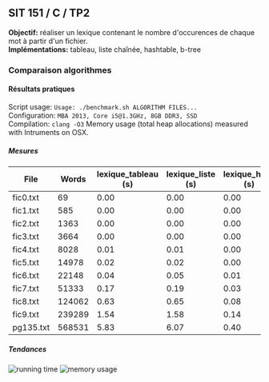 ## SIT 151 / C / TP2

**Objectif:** réaliser un lexique contenant le nombre d'occurences de chaque mot à partir d'un fichier.  
**Implémentations:** tableau, liste chaînée, hashtable, b-tree  

### Comparaison algorithmes

#### Résultats pratiques

Script usage: `Usage: ./benchmark.sh ALGORITHM FILES...`  
Configuration: `MBA 2013, Core i5@1.3GHz, 8GB DDR3, SSD`  
Compilation: `clang -O3`
Memory usage (total heap allocations) measured with Intruments on OSX.  

##### Mesures

File      | Words  | lexique_tableau (s) | lexique_liste (s)    | lexique_hash (s)  | lexique_btree (s)
----------|--------|---------------------|----------------------|-------------------|-------------------
fic0.txt  | 69     | 0.00                | 0.00                 | 0.00              | 0.00
fic1.txt  | 585    | 0.00                | 0.00                 | 0.00              | 0.00
fic2.txt  | 1363   | 0.00                | 0.00                 | 0.00              | 0.00
fic3.txt  | 3664   | 0.00                | 0.00                 | 0.00              | 0.00
fic4.txt  | 8028   | 0.01                | 0.01                 | 0.00              | 0.00
fic5.txt  | 14978  | 0.02                | 0.02                 | 0.00              | 0.01
fic6.txt  | 22148  | 0.04                | 0.05                 | 0.01              | 0.01
fic7.txt  | 51333  | 0.17                | 0.19                 | 0.03              | 0.03
fic8.txt  | 124062 | 0.63                | 0.65                 | 0.08              | 0.07
fic9.txt  | 239289 | 1.54                | 1.58                 | 0.14              | 0.17
pg135.txt | 568531 | 5.83                | 6.07                 | 0.40              | 0.34

##### Tendances
![running time](https://dl.dropboxusercontent.com/u/1765758/Screenshots%20GitHub/sit151_tp2_running_time2.png)
![memory usage](https://dl.dropboxusercontent.com/u/1765758/Screenshots%20GitHub/sit151_tp2_memory1.png)
